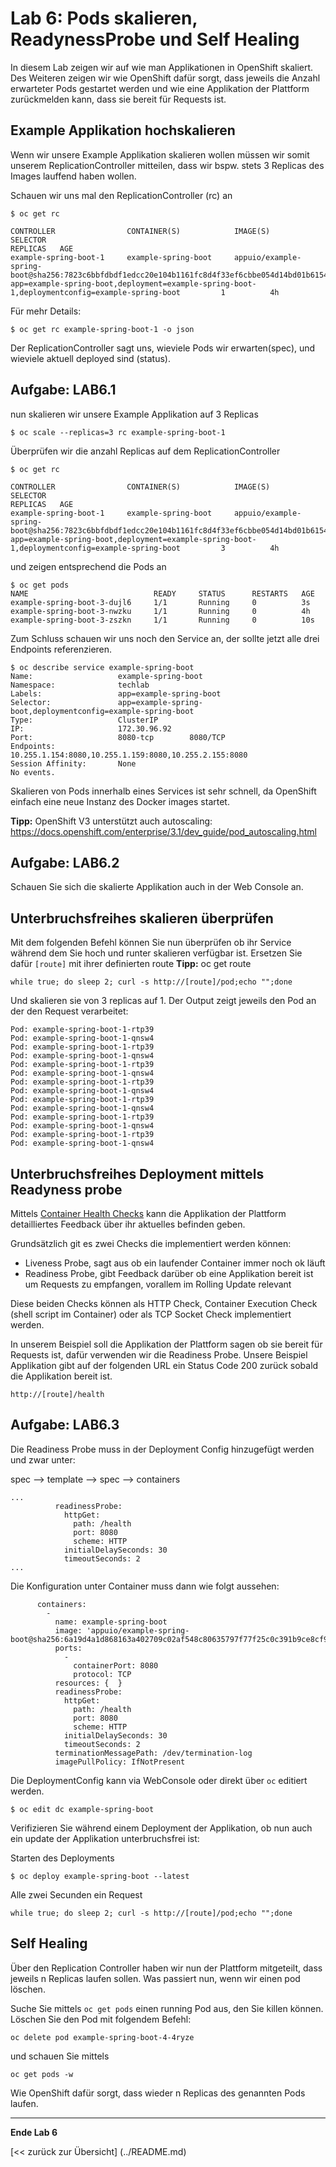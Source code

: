 # Lab 6: Pods skalieren, ReadynessProbe und Self Healing

In diesem Lab zeigen wir auf wie man Applikationen in OpenShift skaliert. Des Weiteren zeigen wir wie OpenShift dafür sorgt, dass jeweils die Anzahl erwarteter Pods gestartet werden und wie eine Applikation der Plattform zurückmelden kann, dass sie bereit für Requests ist.

## Example Applikation hochskalieren

Wenn wir unsere Example Applikation skalieren wollen müssen wir somit unserem ReplicationController mitteilen, dass wir bspw. stets 3 Replicas des Images lauffend haben wollen.

Schauen wir uns mal den ReplicationController (rc) an

```
$ oc get rc

CONTROLLER                CONTAINER(S)            IMAGE(S)                                                                                                                SELECTOR                                                                                              REPLICAS   AGE
example-spring-boot-1     example-spring-boot     appuio/example-spring-boot@sha256:7823c6bbfdbdf1edcc20e104b1161fc8d4f33ef6cbbe054d14bd01b6154f90b0                      app=example-spring-boot,deployment=example-spring-boot-1,deploymentconfig=example-spring-boot         1          4h
```

Für mehr Details:

```
$ oc get rc example-spring-boot-1 -o json
```

Der ReplicationController sagt uns, wieviele Pods wir erwarten(spec), und wieviele aktuell deployed sind (status).

## Aufgabe: LAB6.1
nun skalieren wir unsere Example Applikation auf 3 Replicas

```
$ oc scale --replicas=3 rc example-spring-boot-1
```

Überprüfen wir die anzahl Replicas auf dem ReplicationController

```
$ oc get rc

CONTROLLER                CONTAINER(S)            IMAGE(S)                                                                                                                SELECTOR                                                                                              REPLICAS   AGE
example-spring-boot-1     example-spring-boot     appuio/example-spring-boot@sha256:7823c6bbfdbdf1edcc20e104b1161fc8d4f33ef6cbbe054d14bd01b6154f90b0                      app=example-spring-boot,deployment=example-spring-boot-1,deploymentconfig=example-spring-boot         3          4h
```

und zeigen entsprechend die Pods an

```
$ oc get pods
NAME                            READY     STATUS      RESTARTS   AGE
example-spring-boot-3-dujl6     1/1       Running     0          3s
example-spring-boot-3-nwzku     1/1       Running     0          4h
example-spring-boot-3-zszkn     1/1       Running     0          10s

```

Zum Schluss schauen wir uns noch den Service an, der sollte jetzt alle drei Endpoints referenzieren.
```
$ oc describe service example-spring-boot
Name:                   example-spring-boot
Namespace:              techlab
Labels:                 app=example-spring-boot
Selector:               app=example-spring-boot,deploymentconfig=example-spring-boot
Type:                   ClusterIP
IP:                     172.30.96.92
Port:                   8080-tcp        8080/TCP
Endpoints:              10.255.1.154:8080,10.255.1.159:8080,10.255.2.155:8080
Session Affinity:       None
No events.

```

Skalieren von Pods innerhalb eines Services ist sehr schnell, da OpenShift einfach eine neue Instanz des Docker images startet.

**Tipp:** OpenShift V3 unterstützt auch autoscaling: https://docs.openshift.com/enterprise/3.1/dev_guide/pod_autoscaling.html

## Aufgabe: LAB6.2

Schauen Sie sich die skalierte Applikation auch in der Web Console an.

## Unterbruchsfreihes skalieren überprüfen

Mit dem folgenden Befehl können Sie nun überprüfen ob ihr Service während dem Sie hoch und runter skalieren verfügbar ist.
Ersetzen Sie dafür `[route]` mit ihrer definierten route 
**Tipp:** oc get route

```
while true; do sleep 2; curl -s http://[route]/pod;echo "";done
```

Und skalieren sie von 3 replicas auf 1.
Der Output zeigt jeweils den Pod an der den Request verarbeitet:

```
Pod: example-spring-boot-1-rtp39
Pod: example-spring-boot-1-qnsw4
Pod: example-spring-boot-1-rtp39
Pod: example-spring-boot-1-qnsw4
Pod: example-spring-boot-1-rtp39
Pod: example-spring-boot-1-qnsw4
Pod: example-spring-boot-1-rtp39
Pod: example-spring-boot-1-qnsw4
Pod: example-spring-boot-1-rtp39
Pod: example-spring-boot-1-qnsw4
Pod: example-spring-boot-1-rtp39
Pod: example-spring-boot-1-qnsw4
Pod: example-spring-boot-1-rtp39
Pod: example-spring-boot-1-qnsw4
```

## Unterbruchsfreihes Deployment mittels Readyness probe

Mittels [Container Health Checks](https://docs.openshift.com/enterprise/3.1/dev_guide/application_health.html) kann die Applikation der Plattform detailliertes Feedback über ihr aktuelles befinden geben. 

Grundsätzlich git es zwei Checks die implementiert werden können:

- Liveness Probe, sagt aus ob ein laufender Container immer noch ok läuft
- Readiness Probe, gibt Feedback darüber ob eine Applikation bereit ist um Requests zu empfangen, vorallem im Rolling Update relevant

Diese beiden Checks können als HTTP Check, Container Execution Check (shell script im Container) oder als TCP Socket Check implementiert werden.

In unserem Beispiel soll die Applikation der Plattform sagen ob sie bereit für Requests ist, dafür verwenden wir die Readiness Probe. Unsere Beispiel Applikation gibt auf der folgenden URL ein Status Code 200 zurück sobald die Applikation bereit ist.
```
http://[route]/health
```

## Aufgabe: LAB6.3

Die Readiness Probe muss in der Deployment Config hinzugefügt werden und zwar unter:

spec --> template --> spec --> containers

```
...
          readinessProbe:
            httpGet:
              path: /health
              port: 8080
              scheme: HTTP
            initialDelaySeconds: 30
            timeoutSeconds: 2
...
```

Die Konfiguration unter Container muss dann wie folgt aussehen:

```
      containers:
        -
          name: example-spring-boot
          image: 'appuio/example-spring-boot@sha256:6a19d4a1d868163a402709c02af548c80635797f77f25c0c391b9ce8cf9a56cf'
          ports:
            -
              containerPort: 8080
              protocol: TCP
          resources: {  }
          readinessProbe:
            httpGet:
              path: /health
              port: 8080
              scheme: HTTP
            initialDelaySeconds: 30
            timeoutSeconds: 2
          terminationMessagePath: /dev/termination-log
          imagePullPolicy: IfNotPresent
```

Die DeploymentConfig kann via WebConsole oder direkt über `oc` editiert werden.
```
$ oc edit dc example-spring-boot
```

Verifizieren Sie während einem Deployment der Applikation, ob nun auch ein update der Applikation unterbruchsfrei ist:

Starten des Deployments
```
$ oc deploy example-spring-boot --latest
```
Alle zwei Secunden ein Request
```
while true; do sleep 2; curl -s http://[route]/pod;echo "";done
``` 


## Self Healing

Über den Replication Controller haben wir nun der Plattform mitgeteilt, dass jeweils n Replicas laufen sollen. Was passiert nun, wenn wir einen pod löschen.

Suche Sie mittels `oc get pods` einen running Pod aus, den Sie killen können.
Löschen Sie den Pod mit folgendem Befehl:
``` 
oc delete pod example-spring-boot-4-4ryze
``` 

und schauen Sie mittels
``` 
oc get pods -w
``` 

Wie OpenShift dafür sorgt, dass wieder n Replicas des genannten Pods laufen.


---

**Ende Lab 6**

[<< zurück zur Übersicht] (../README.md)


